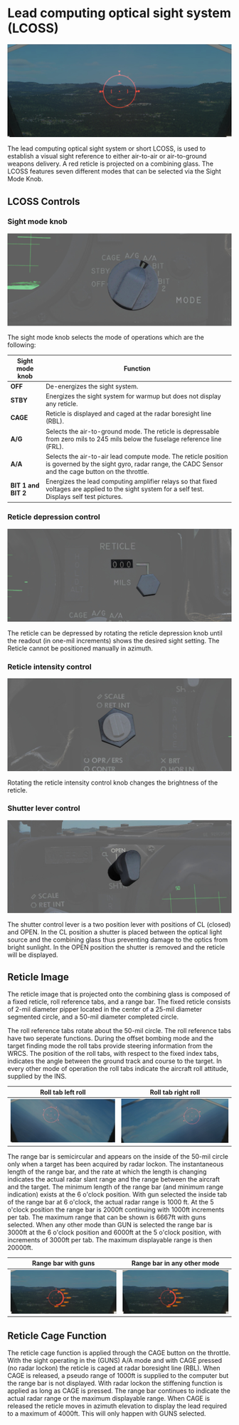 # Lead computing optical sight system (LCOSS)

![f4_lcoss_caged](../../img/f4_lcoss_caged.jpg)

The lead computing optical sight system or short LCOSS, is used to establish a visual
sight
reference to either air-to-air or air-to-ground weapons delivery. A red reticle is
projected on a
combining glass. The LCOSS features seven different modes that can be selected via the
Sight Mode
Knob.

## LCOSS Controls

### Sight mode knob

![f4_lcoss_sight_mode_knob](../../img/f4_lcoss_sight_mode_knob.jpg)

The sight mode knob selects the mode of operations which are the following:

| Sight mode knob     | Function                                                                                                                                                        |
|---------------------|-----------------------------------------------------------------------------------------------------------------------------------------------------------------|
| **OFF**             | De-energizes the sight system.                                                                                                                                  |
| **STBY**            | Energizes the sight system for warmup but does not display any reticle.                                                                                         |
| **CAGE**            | Reticle is displayed and caged at the radar boresight line (RBL).                                                                                               |
| **A/G**             | Selects the air-to-ground mode. The reticle is depressable from zero mils to 245 mils below the fuselage reference line (FRL).                                  |
| **A/A**             | Selects the air-to-air lead compute mode. The reticle position is governed by the sight gyro, radar range, the CADC Sensor and the cage button on the throttle. |
| **BIT 1 and BIT 2** | Energizes the lead computing amplifier relays so that fixed voltages are applied to the sight system for a self test. Displays self test pictures.              |

### Reticle depression control

![f4_lcoss_reticle_depression](../../img/f4_lcoss_reticle_depression.jpg)

The reticle can be depressed by rotating the reticle depression knob until the readout (in
one-mil
increments) shows the desired sight setting. The Reticle cannot be positioned manually in
azimuth.

### Reticle intensity control

![f4_lcoss_intensity](../../img/f4_lcoss_reticle_intensity.jpg)

Rotating the reticle intensity control knob changes the brightness of the reticle.

### Shutter lever control

![f4_lcoss_shutter_lever](../../img/f4_lcoss_sight_shutter.jpg)

The shutter control lever is a two position lever with positions of CL (closed) and OPEN.
In the CL
position a shutter is placed between the optical light source and the combining glass thus
preventing damage to the optics from bright sunlight. In the OPEN position the shutter is
removed
and the reticle will be displayed.

## Reticle Image

The reticle image that is projected onto the combining glass is composed of a fixed
reticle, roll
reference tabs, and a range bar. The fixed reticle consists of 2-mil diameter pipper
located in the
center of a 25-mil diameter segmented circle, and a 50-mil diameter completed circle.

The roll reference tabs rotate about the 50-mil circle. The roll reference tabs have two
seperate functions. During the offset bombing mode and the target finding mode the roll
tabs provide steering information from the WRCS. The position of the roll tabs, with
respect to the fixed index tabs, indicates the angle between the ground track and course
to the target. In every other mode of operation the roll tabs indicate the aircraft roll
attitude, supplied by the INS.

| Roll tab left roll                                          | Roll tab right roll                                           |
|-------------------------------------------------------------|---------------------------------------------------------------|
| ![f4_lcoss_roll_tab_left](../../img/f4_lcoss_left_roll.jpg) | ![f4_lcoss_roll_tab_right](../../img/f4_lcoss_right_roll.jpg) |

The range bar is semicircular and appears on the inside of
the 50-mil circle only when a target has been acquired by radar lockon. The instantaneous
length of the range bar, and the rate at which the length is changing indicates the actual
radar slant range and the range between the aircraft and the target. The minimum length of
the range bar (and minimum range indication) exists at the 6 o'clock position. With gun
selected the inside tab of the range bar at 6 o'clock, the actual radar range is 1000 ft.
At the 5 o'clock position the range bar is 2000ft continuing with 1000ft increments per
tab. The maximum range that can be shown is 6667ft with guns selected. When any other mode
than GUN is selected the range bar is 3000ft at the 6 o'clock position and 6000ft at the 5
o'clock position, with increments of 3000ft per tab. The maximum displayable range is then
20000ft.

| Range bar with guns                                              | Range bar in any other mode                                     |
|------------------------------------------------------------------|-----------------------------------------------------------------|
| ![f4_lcoss_range_bar_guns](../../img/f4_lcoss_rangebar_guns.jpg) | ![f4_lcoss_range_bar](../../img/f4_lcoss_rangebar_not_guns.jpg) |

## Reticle Cage Function

The reticle cage function is applied through the CAGE button on the throttle. With the
sight operating in the (GUNS) A/A mode and with CAGE pressed (no radar lockon) the reticle
is caged at radar boresight line (RBL). When CAGE is released, a pseudo range of 1000ft is
supplied to the computer but the range bar is not displayed. With radar lockon the
stiffening function is applied as long as CAGE is pressed. The range bar continues to
indicate the actual radar range or the maximum displayable range. When CAGE is released
the reticle moves in azimuth elevation to display the lead required to a maximum of
4000ft. This will only happen with GUNS selected.
